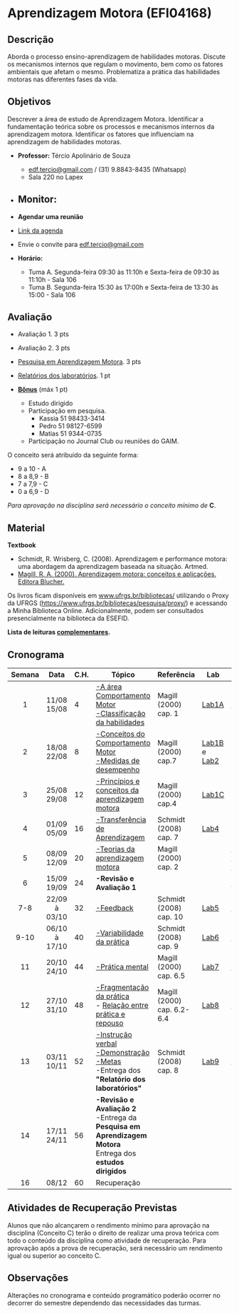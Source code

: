 
# **Aprendizagem Motora (EFI04168)**


## Descrição

Aborda o processo ensino-aprendizagem de habilidades motoras. Discute os mecanismos internos que regulam o movimento, bem como os fatores 
ambientais que afetam o mesmo. Problematiza a prática das habilidades motoras nas diferentes fases da vida.


## Objetivos
Descrever a área de estudo de Aprendizagem Motora. Identificar a fundamentação teórica sobre os processos e mecanismos internos da aprendizagem motora. Identificar os fatores que influenciam na aprendizagem de habilidades motoras.

- **Professor:** Tércio Apolinário de Souza
  - edf.tercio@gmail.com / (31) 9.8843-8435 (Whatsapp) 
  - Sala 220 no Lapex
 - **Monitor:**
   - 
 
 - **Agendar uma reunião**
 - [Link da agenda](https://calendar.google.com/calendar/u/0?cid=ZWRmLnRlcmNpb0BnbWFpbC5jb20)
 - Envie o convite para edf.tercio@gmail.com
    
- **Horário:**
  - Tuma A. Segunda-feira 09:30 às 11:10h e Sexta-feira de 09:30 às 11:10h - Sala 106
  - Tuma B. Segunda-feira 15:30 às 17:00h e Sexta-feira de 13:30 às 15:00 - Sala 106




## Avaliação
- Avaliação 1. 3 pts
- Avaliação 2. 3 pts
- [Pesquisa em Aprendizagem Motora][17]. 3 pts
- [Relatórios dos laboratórios][45]. 1 pt

- [**Bônus**][46] (máx 1 pt)
  - Estudo dirigido
  - Participação em pesquisa.
      - Kassia 51 98433-3414
      - Pedro 51 98127-6599
      - Matias 51 9344-0735
  - Participação no Journal Club ou reuniões do GAIM. 


O conceito será atribuído da seguinte forma: 
- 9 a 10  - A 
- 8 a 8,9 - B
- 7 a 7,9  - C
- 0 a 6,9 - D

*Para aprovação na disciplina será necessário o conceito mínimo de* **C**. 

## Material
**Textbook**

- Schmidt, R. Wrisberg, C. (2008). Aprendizagem e performance motora: uma abordagem da aprendizagem baseada na situação. Artmed.
- [Magill, R. A. (2000). Aprendizagem motora: conceitos e aplicações. Editora Blucher.](https://github.com/apolinario-souza/teaching/blob/main/AprendizagemMotora(EFI04168)/complementar/(Magill%2C%202000).pdf)

Os livros ficam disponíveis em www.ufrgs.br/bibliotecas/ utilizando o Proxy da UFRGS  (https://www.ufrgs.br/bibliotecas/pesquisa/proxy/) e acessando a Minha Biblioteca Online. Adicionalmente, podem ser consultados presencialmente na biblioteca da ESEFID. 

**Lista de leituras [complementares][22].**


## 


## Cronograma

| **Semana** |**Data**| **C.H.**  | **Tópico**                                              | **Referência**| **Lab** | **Assíncrono**
|:-: | :---------------------: | --------- | --------------------- | -------------- |------------------------|--------------------|
|1| 11/08 <br> 15/08|4|[ -A área Comportamento Motor <br> -Classificação da habilidades][1]|Magill (2000) cap. 1| [Lab1A][24]|[Link][44]
|2|18/08 <br> 22/08|8|[-Conceitos do Comportamento Motor <br> -Medidas de desempenho][2]|Magill (2000) cap.7|[Lab1B][25] e [Lab2][27]
|3|25/08 <br> 29/08|12|[-Princípios e conceitos da aprendizagem motora][3]|Magill (2000) cap.4|[Lab1C][26]
|4|01/09 <br> 05/09|16|[-Transferência de Aprendizagem][5]|Schmidt (2008) cap. 7| [Lab4][29]
|5|08/09 <br> 12/09|20|[-Teorias da aprendizagem motora][6] |Magill (2000) cap. 2|| [Parte 1][41] [Parte 2][42] [Parte 3][43]
|6|15/09 <br> 19/09 |24|**-Revisão e Avaliação 1**    |  | |[Revisao][35]
|7-8|22/09 à 03/10 |32|[-Feedback][8]|Schmidt (2008) cap. 10| [Lab5][30]|[Link][36]
|9-10|06/10 à 17/10|40|[-Variabilidade da prática][9]|Schmidt (2008) cap. 9| [Lab6][31]|[Link][37]
|11|20/10<br> 24/10|44|[-Prática mental][10]|Magill (2000) cap. 6.5|[Lab7][32]|[Link][38]
|12|27/10<br>31/10|48|[-Fragmentação da prática][11] <br> - [Relação entre prática e repouso][11]|Magill (2000) cap. 6.2-6.4|[Lab8][33]|[Link][39] 
|13|03/11<br>10/11|52|[-Instrução verbal][12] <br> [-Demonstração][12] <br> [-Metas][12] <br> -Entrega dos **"Relatório dos laboratórios"**|Schmidt (2008) cap. 8|[Lab9][34]|[Link][40]| 
|14|17/11 <br> 24/11|56|**-Revisão e Avaliação 2** <br> -Entrega da **Pesquisa em Aprendizagem Motora** <br> Entrega dos **estudos dirigidos**|| |
|16|08/12|60|Recuperação  <br>| 



## Atividades de Recuperação Previstas
Alunos que não alcançarem o rendimento mínimo para aprovação na disciplina (Conceito C) terão o direito de realizar uma prova teórica com todo o conteúdo da disciplina como atividade de recuperação. Para aprovação após a prova de recuperação, será necessário um rendimento igual ou superior ao conceito C.
  
## Observações

Alterações no cronograma e conteúdo programático poderão ocorrer no decorrer do semestre dependendo das necessidades das turmas. 



[1]:https://apolinario-souza.github.io/Aprendizagem_Motora_graduacao/01/1.html#1
[2]:https://apolinario-souza.github.io/Aprendizagem_Motora_graduacao/02/02.html#1
[3]:https://apolinario-souza.github.io/Aprendizagem_Motora_graduacao/03/03.html#1
[4]:https://apolinario-souza.github.io/Aprendizagem_Motora_graduacao/04/04.html#1
[5]:https://apolinario-souza.github.io/Aprendizagem_Motora_graduacao/05/05.html#1
[6]:https://apolinario-souza.github.io/Aprendizagem_Motora_graduacao/06/06.html#1
[8]:https://apolinario-souza.github.io/Aprendizagem_Motora_graduacao/08/08.html#1
[9]:https://apolinario-souza.github.io/Aprendizagem_Motora_graduacao/09/09.pdf#1
[10]:https://apolinario-souza.github.io/Aprendizagem_Motora_graduacao/10/10.pdf#1
[11]:https://apolinario-souza.github.io/Aprendizagem_Motora_graduacao/11/11.pdf#1
[12]:https://apolinario-souza.github.io/Aprendizagem_Motora_graduacao/12/12.html
[13]:https://github.com/apolinario-souza/teaching/blob/main/AprendizagemMotora(EFI04168)/complementar/(Kleynen%20et%20al.%2C%202018).pdf


[16]:https://github.com/apolinario-souza/teaching/blob/main/AprendizagemMotora(EFI04168)/complementar/(Otte%20et%20al.%2C%202019).pdf

[17]:https://github.com/apolinario-souza/teaching/blob/main/AprendizagemMotora(EFI04168)/trabalhos/roteiro_pesquisa_em_AM.md
[18]:https://github.com/apolinario-souza/teaching/blob/main/AprendizagemMotora(EFI04168)/complementar/(Otte%20et%20al.%2C%202020).pdf



[22]:https://github.com/apolinario-souza/teaching/blob/main/AprendizagemMotora(EFI04168)/complementar/ingles.md


[24]: https://github.com/apolinario-souza/teaching/blob/main/AprendizagemMotora(EFI04168)/Lab/Lab1A.md
[25]: https://github.com/apolinario-souza/teaching/blob/main/AprendizagemMotora(EFI04168)/Lab/Lab1B.md
[26]: https://github.com/apolinario-souza/teaching/blob/main/AprendizagemMotora(EFI04168)/Lab/Lab1C.md
[27]: https://github.com/apolinario-souza/teaching/blob/main/AprendizagemMotora(EFI04168)/Lab/Lab2.md
[28]: https://github.com/apolinario-souza/teaching/blob/main/AprendizagemMotora(EFI04168)/Lab/Lab3.md
[29]: https://github.com/apolinario-souza/teaching/blob/main/AprendizagemMotora(EFI04168)/Lab/Lab4.md
[30]: https://github.com/apolinario-souza/teaching/blob/main/AprendizagemMotora(EFI04168)/Lab/Lab5.md
[31]: https://github.com/apolinario-souza/teaching/blob/main/AprendizagemMotora(EFI04168)/Lab/Lab6.md
[32]: https://github.com/apolinario-souza/teaching/blob/main/AprendizagemMotora(EFI04168)/Lab/Lab7.md
[33]: https://github.com/apolinario-souza/teaching/blob/main/AprendizagemMotora(EFI04168)/Lab/Lab8.md
[34]: https://github.com/apolinario-souza/teaching/blob/main/AprendizagemMotora(EFI04168)/Lab/Lab9.md


[35]: https://youtu.be/qEwYf7AQbos
[36]: https://youtu.be/aKv6cMMC2wI
[37]: https://youtu.be/0yNpg2567t0
[38]: https://youtu.be/eB4UEZbJoZ0
[39]: https://youtu.be/1C_Zi3liUIY
[40]: https://youtu.be/GmhAIQvTPq8
[41]: https://youtu.be/W7s9ymT4hJQ
[42]: https://youtu.be/BKMD-JX8Ujo
[43]: https://www.youtube.com/watch?v=OvbpqqClvhg
[44]: https://youtu.be/6zRQ0FGg3Gw

[45]:https://github.com/apolinario-souza/teaching/blob/main/AprendizagemMotora(EFI04168)/trabalhos/trabalho-laboratorios.md
[46]:https://github.com/apolinario-souza/teaching/blob/main/AprendizagemMotora(EFI04168)/trabalhos/bonus.md

